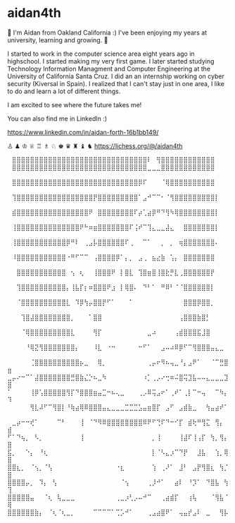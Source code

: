 # aidan4th
👋 I'm Aidan from Oakland California :) I've been enjoying my years at university, learning and growing. 👋

I started to work in the computer science area eight years ago in highschool. I started making my very first game. I later started studying Technology Information Managment and Computer Engineering at the University of California Santa Cruz. I did an an internship working on cyber security (Kiversal in Spain). I realized that I can't stay just in one area, I like to do and learn a lot of different things.

I am excited to see where the future takes me!

You can also find me in LinkedIn :)
 
https://www.linkedin.com/in/aidan-forth-16b1bb149/

♙ ♟ ♔ ♕ ♖ ♗ ♘ ♚ ♛ ♜ ♝ ♞
https://lichess.org/@/aidan4th

⠀⣿⣿⣿⣿⣿⣿⣿⣿⣿⣿⣿⣿⣿⣿⣿⣿⣿⣿⣿⣿⣿⣿⣿⣿⣿⣿⣿⣿⣿⣿⠇⠀⢻⣿⣿⣿⣿⣿⣿⣿⣿⣿⣿⣿⣿⠀
⠀⣿⣿⣿⣿⣿⣿⣿⣿⣿⣿⣿⣿⣿⣿⣿⣿⣿⣿⣿⣿⣿⣿⣿⣿⣿⣿⣿⣿⣿⣿⣀⣀⣀⣿⣿⣿⣿⣿⣿⣿⣿⣿⣿⣿⣿⠀⠀⠀⠀
⠀⣿⣿⣿⣿⣿⣿⣿⣿⣿⣿⣿⣿⣿⣿⣿⣿⣿⣿⣿⣿⣿⣿⣿⣿⣿⣿⣿⣿⡿⠏⠀⠀⠀⠈⢿⣿⣿⣿⣿⣿⣿⣿⣿⣿⣿⠀⠀⠀⠀
⠀⢹⣿⣿⣿⣿⣿⣿⣿⣿⣿⣿⣿⣿⣿⣿⣿⣿⣿⡟⣿⣿⣿⣿⣿⣿⣿⣿⣿⠁⣠⠚⠉⠉⠂⠈⢻⣿⣿⣿⣿⣿⣿⣿⣿⣿⡇⠀⠀⠀
⠀⣾⣿⣿⣿⣿⣿⣿⣿⣿⣿⣿⣿⣿⣿⣿⣿⣿⠟⠀⣿⣿⣿⣿⣿⣿⣿⣿⠏⡴⢁⣴⡿⠛⠙⢻⠳⢿⣿⣿⣿⣿⣿⣿⣿⣿⡇⠀⠀⠀
⠀⢸⣿⣿⣿⣿⣿⣿⣿⣿⣿⣿⣿⣿⣿⣿⠟⠓⠶⣶⣿⣿⣿⣿⣿⣿⣿⠏⢨⠞⠉⢹⣄⣀⣀⣼⣄⠀⠀⣿⣿⣿⣿⣿⣿⣿⡇⠀⠀⠀
⠀⢸⣿⣿⣿⣿⣿⣿⣿⣿⣿⣿⣿⡿⠛⠇⠀⢀⣠⡧⣿⣿⣿⣿⣿⣿⠏⢀⠀⠀⠉⠁⠀⠀⡀⠀⡀⠀⢶⣿⣿⣿⣿⣿⣿⣿⠄⠀⠀⠀
⠀⠸⣿⣿⣿⣿⣿⣿⣿⣿⣿⣿⣿⠐⠛⠋⠉⠉⠀⢠⣿⣿⣿⣿⡿⠁⡄⡀⠀⣠⢀⠀⣦⣔⣷⠀⢡⡄⠀⣿⣿⣿⣿⣿⣿⣿⠀⠀⠀⠀
⠀⠀⣿⣿⣿⣿⣿⣿⣿⣿⣿⣿⣿⠀⢢⠀⢆⠀⠀⢸⣿⣿⣿⠟⠀⡇⣿⣇⠀⢹⣿⣶⣿⢸⣿⣗⡛⣇⢀⣿⣿⣿⣿⣿⣿⡟⠀⠀⠀⠀
⠀⠀⢹⣿⣿⣿⣿⣿⣿⣿⣿⣿⣿⡄⢸⣧⡏⡆⠶⣿⣿⣿⠟⣰⠀⡇⢿⣿⠄⠀⠙⠃⠁⠀⠛⠿⠃⠈⠈⣿⣿⣿⣿⣿⣿⡇⠀⠀⠀⠀
⠀⠀⠈⣿⣿⣿⣿⣿⣿⣿⣿⣿⣿⣇⠀⠹⡿⢳⡤⣿⣿⡟⠋⠁⠀⠀⠀⠁⠀⠀⠀⠀⠀⠀⠀⠀⠀⠀⠀⣿⣿⣿⡿⣿⣿⡀⠀⠀⠀⠀
⠀⠀⠀⢹⣿⣼⣿⣿⣿⣿⣿⣿⣿⣿⡀⠀⠀⠀⠁⣿⣿⠀⠀⠀⠀⠀⠀⠀⠀⠀⠀⠀⠀⠀⠀⠀⠀⠀⢠⣿⣿⣿⣷⣿⡃⠀⠀⠀⠀⠀
⠀⠀⠀⠈⢿⣿⣿⣿⣿⣿⣿⣿⣿⣿⣇⠀⠀⠀⠀⢻⡏⠀⠀⠀⠀⠀⠀⠀⠀⠀⠀⣀⠴⠀⠀⠀⠀⢠⣾⣿⣿⣿⣯⣸⣿⠀⠀⠀⠀⠀
⠀⠀⠀⠀⠘⢿⣝⢻⣿⣿⣿⣿⣿⣿⣿⡄⠀⠀⠀⠸⣇⠀⠐⠒⠀⠀⠀⠀⠀⠒⠋⠁⠀⠀⣠⠤⠴⠿⡿⠋⠉⢻⣿⣿⣿⣤⣄⣀⠀⠀
⠀⠀⠀⠀⠀⢈⣿⣿⣿⣿⣿⣿⣿⣿⣿⣿⡦⣀⠀⠀⢿⡀⠀⠀⠀⠀⠀⠀⠀⠀⠀⢀⡤⠖⠻⠦⢤⣀⠘⡄⣠⠟⠁⠀⠀⠈⠉⣛⣿⣶
⣀⡤⠔⠒⠉⠁⣼⣿⣿⣿⣿⣿⣿⣿⣛⣿⣷⣌⡑⠦⣀⠳⠀⠀⠀⠀⠀⠀⠀⠀⠰⡁⢀⡠⠔⢒⠶⠬⣿⢭⣹⣧⠤⠤⣄⣀⣀⣀⣹⣿
⠁⠀⠀⠀⠀⢸⡿⢡⣿⣿⣿⣿⣿⢻⡏⠙⣿⣿⣿⣶⣤⣉⠒⠦⢄⣀⠀⠀⠀⢀⡠⠿⢭⣠⠖⠁⢀⠞⠁⢀⡇⠉⠒⢤⠀⠀⠉⠳⡄⠹
⠀⠀⠀⠀⠀⢻⣇⠼⠋⠉⢻⣿⡇⠘⢷⣴⢿⠿⣿⣿⣿⣤⣄⣀⣀⣀⣉⣉⣉⣡⣤⣶⣿⡏⠀⣠⠋⠀⣠⣾⣷⣀⠀⠀⢳⣤⣴⠞⠁⠀
⠀⣀⡴⠒⠒⢞⠁⠀⠀⠀⠀⠉⠃⠀⠀⠀⢸⠀⠈⠙⠻⠿⣿⣿⣿⣿⣿⣿⣿⣿⠿⠟⠋⢙⠏⠙⠒⠊⡏⠀⣾⢗⠛⢻⣍⠀⢻⡄⠀⣾
⠋⠁⠙⢦⡀⠀⠣⡀⠀⠀⠀⠀⠀⠀⠀⠀⢸⠀⠀⠀⠀⠀⠀⠀⠀⠀⠀⠀⠀⠀⠀⠀⡀⢸⠀⠀⠀⠀⢸⣼⠏⢸⢠⡏⠀⢳⡀⢻⡄⣿
⣯⡀⠀⠀⠑⡄⠀⠘⢆⠀⠀⠀⠀⠀⠀⠀⠀⠀⠀⠀⠀⠀⠀⠀⠀⠀⠀⠀⠀⠀⠀⠀⡇⠈⠣⣄⡰⠉⠙⡟⠀⠀⣸⣧⠀⠀⢱⡀⢿⣿
⣿⣿⣆⡀⠀⠈⢢⡀⠈⢣⠀⠀⠀⠀⠀⠀⠀⠀⠀⠀⠀⠀⠀⠀⠐⣆⠀⠀⠀⠀⠀⠀⢱⠀⢀⠜⠁⠀⣸⠃⠀⣠⡟⢻⣿⣆⠀⢳⡈⣿
⣿⣿⣿⣿⡤⡀⠀⠹⡄⠀⢣⠀⠀⠀⠀⠀⠀⠀⠀⠀⠀⠀⠀⠀⠀⠈⢢⠀⠀⠀⠀⢀⡸⠚⠁⠀⠀⣴⠇⠀⠘⡹⠁⠀⠙⣿⣧⠀⢳⢹
⣿⣿⣿⣿⣿⣤⠀⠀⠈⢆⠀⢧⣀⣀⣀⠀⠀⠀⠀⠀⠀⠀⠀⠀⢀⣀⡰⢃⡠⠤⠚⠉⠀⠀⢀⣴⣾⡏⠀⠀⢰⢧⠀⠀⠀⠈⢻⣧⠈⢿
⣿⣿⣿⣿⣿⣿⣷⡄⠀⠈⢆⠈⢆⣀⡀⠀⠀⠀⠀⠉⠉⠉⠉⠁⢉⡡⠚⠁⠀⠀⠀⢀⣠⣴⣿⠟⠁⠀⢤⣤⡞⣠⠇⠀⣀⠀⠀⢻⡧⠀
